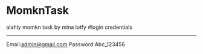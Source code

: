 # MomknTask
alahly momkn task by mina lotfy
#login credentials
_______________________________
Email:admin@gmail.com
Password:Abc_123456
